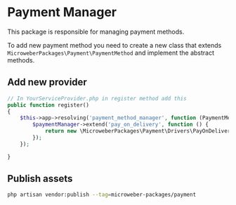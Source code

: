 # Payment Manager

This package is responsible for managing  payment methods.

To add new payment method you need to create a new class that extends `MicroweberPackages\Payment\PaymentMethod` and implement the abstract methods.

## Add new provider

```php
// In YourServiceProvider.php in register method add this
public function register()
{
    $this->app->resolving('payment_method_manager', function (PaymentMethodManager $paymentManager) {
        $paymentManager->extend('pay_on_delivery', function () {
            return new \MicroweberPackages\Payment\Drivers\PayOnDelivery();
        });
    });

}
```



## Publish assets

```sh
php artisan vendor:publish --tag=microweber-packages/payment
```
 
